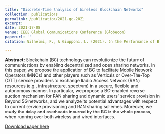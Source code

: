 ```yaml
---
title: "Discrete-Time Analysis of Wireless Blockchain Networks"
collection: publications
permalink: /publication/2021-gc-2021
excerpt: 
date: 2021-17-08
venue: IEEE Global Communications Conference (Globecom)
paperurl: ''
citation: Wilhelmi, F., & Giupponi, L. (2021). On the Performance of Blockchain-enabled RAN-as-a-service in Beyond 5G Networks.

---
```

**Abstract:** Blockchain (BC) technology can revolutionize the future of communications by enabling decentralized and open sharing networks. In this paper, we propose the application of BC to facilitate Mobile Network Operators (MNOs) and other players such as Verticals or Over-The-Top (OTT) service providers to exchange Radio Access Network (RAN) resources (e.g., infrastructure, spectrum) in a secure, flexible and autonomous manner. In particular, we propose a BC-enabled reverse auction mechanism for RAN sharing and dynamic users' service provision in Beyond 5G networks, and we analyze its potential advantages with respect to current service provisioning and RAN sharing schemes. Moreover, we study the delay and overheads incurred by the BC in the whole process, when running over both wireless and wired interfaces.

[Download paper here](https://arxiv.org/pdf/2105.14221.pdf)